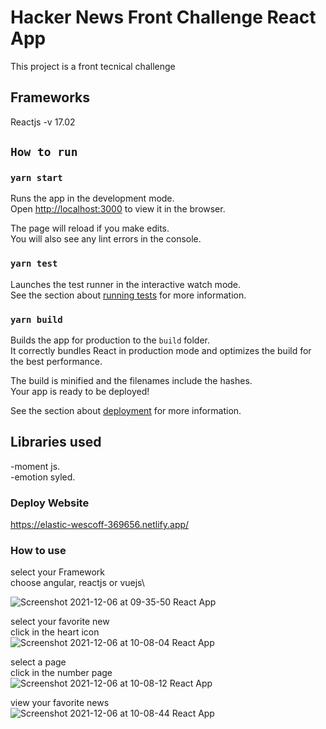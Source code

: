 # Hacker News Front Challenge React App

This project is a front tecnical challenge
## Frameworks

Reactjs -v 17.02

## `How to run`
### `yarn start`

Runs the app in the development mode.\
Open [http://localhost:3000](http://localhost:3000) to view it in the browser.

The page will reload if you make edits.\
You will also see any lint errors in the console.

### `yarn test`

Launches the test runner in the interactive watch mode.\
See the section about [running tests](https://facebook.github.io/create-react-app/docs/running-tests) for more information.

### `yarn build`

Builds the app for production to the `build` folder.\
It correctly bundles React in production mode and optimizes the build for the best performance.

The build is minified and the filenames include the hashes.\
Your app is ready to be deployed!

See the section about [deployment](https://facebook.github.io/create-react-app/docs/deployment) for more information.


## Libraries used

-moment js.\
-emotion syled.


### Deploy Website

https://elastic-wescoff-369656.netlify.app/

### How to use

select your Framework\
choose angular, reactjs or vuejs\

![Screenshot 2021-12-06 at 09-35-50 React App](https://user-images.githubusercontent.com/63087240/144906505-a1b3388b-480b-416d-8545-29a13c9761f4.png)

select your favorite new\
click in the heart icon\
![Screenshot 2021-12-06 at 10-08-04 React App](https://user-images.githubusercontent.com/63087240/144906602-6a5b81c6-f1f5-4be0-8a93-c704b158c3b5.png)

select a page\
click in the number page\
![Screenshot 2021-12-06 at 10-08-12 React App](https://user-images.githubusercontent.com/63087240/144906626-03f89aa9-91db-4fcb-ab26-0facec4e25e5.png)

view your favorite news\
![Screenshot 2021-12-06 at 10-08-44 React App](https://user-images.githubusercontent.com/63087240/144906657-96cdb9c8-84a5-4176-b4a6-6e1344f999f1.png)
